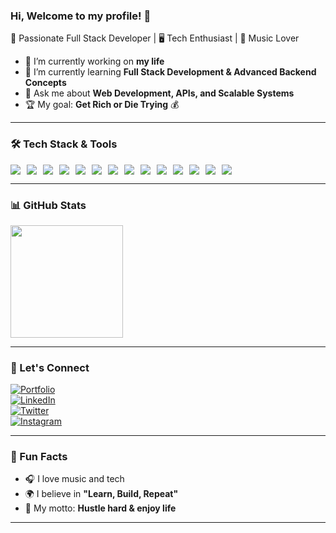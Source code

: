 ### Hi, Welcome to my profile! 👋  

🚀 Passionate Full Stack Developer | 🖥️ Tech Enthusiast | 🎵 Music Lover  

- 🔭 I’m currently working on **my life**  
- 🌱 I’m currently learning **Full Stack Development & Advanced Backend Concepts**  
- 💬 Ask me about **Web Development, APIs, and Scalable Systems**  
- 🏆 My goal: **Get Rich or Die Trying** 💰  

---

### 🛠 Tech Stack & Tools  

<div style="display:flex; gap:10px; flex-wrap: wrap;">

<img src="https://img.shields.io/badge/Node.js-43853D?style=for-the-badge&logo=node.js&logoColor=white">
<img src="https://img.shields.io/badge/TypeScript-007ACC?style=for-the-badge&logo=typescript&logoColor=white">
<img src="https://img.shields.io/badge/React-20232A?style=for-the-badge&logo=react&logoColor=61DAFB">
<img src="https://img.shields.io/badge/React_Native-20232A?style=for-the-badge&logo=react&logoColor=61DAFB">
<img src="https://img.shields.io/badge/Tailwind_CSS-38B2AC?style=for-the-badge&logo=tailwind-css&logoColor=white">
<img src="https://img.shields.io/badge/Django-092E20?style=for-the-badge&logo=django&logoColor=white">
<img src="https://img.shields.io/badge/Next.js-000?style=for-the-badge&logo=nextdotjs&logoColor=white">
<img src="https://img.shields.io/badge/Laravel-FF2D20?style=for-the-badge&logo=laravel&logoColor=white">
<img src="https://img.shields.io/badge/PHP-777BB4?style=for-the-badge&logo=php&logoColor=white">
<img src="https://img.shields.io/badge/Expo-000020?style=for-the-badge&logo=expo&logoColor=white">
<img src="https://img.shields.io/badge/Firebase-FFCA28?style=for-the-badge&logo=firebase&logoColor=black">
<img src="https://img.shields.io/badge/PostgreSQL-336791?style=for-the-badge&logo=postgresql&logoColor=white">
<img src="https://img.shields.io/badge/MySQL-4479A1?style=for-the-badge&logo=mysql&logoColor=white">
<img src="https://img.shields.io/badge/MongoDB-4EA94B?style=for-the-badge&logo=mongodb&logoColor=white">
</div>

---

### 📊 GitHub Stats  
<div>
  <img height="180em" src="https://github-readme-stats.vercel.app/api?username=teigorme&show_icons=true&theme=radical&include_all_commits=true&count_private=true"/>
  
</div>  

---

### 📡 Let's Connect  
[![Portfolio](https://img.shields.io/badge/Portfolio-000?style=for-the-badge&logo=vercel)](https://seu-portfolio.com)  
[![LinkedIn](https://img.shields.io/badge/LinkedIn-0A66C2?style=for-the-badge&logo=linkedin&logoColor=white)](https://linkedin.com/in/seu-usuario)  
[![Twitter](https://img.shields.io/badge/Twitter-1DA1F2?style=for-the-badge&logo=twitter&logoColor=white)](https://twitter.com/seu-usuario)  
[![Instagram](https://img.shields.io/badge/Instagram-E4405F?style=for-the-badge&logo=instagram&logoColor=white)](https://instagram.com/seu-usuario)  

---

### 🚀 Fun Facts  
- 🎧 I love music and tech  
- 🌍 I believe in **"Learn, Build, Repeat"**  
- 🎯 My motto: **Hustle hard & enjoy life**  

---

